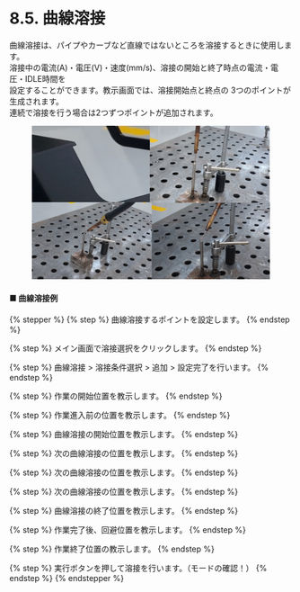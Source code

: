 # 8.5. 曲線溶接

曲線溶接は、パイプやカーブなど直線ではないところを溶接するときに使用します。\
溶接中の電流(A)・電圧(V)・速度(mm/s)、溶接の開始と終了時点の電流・電圧・IDLE時間を\
設定することができます。教示画面では、溶接開始点と終点の 3つのポイントが生成されます。\
連続で溶接を行う場合は2つずつポイントが追加されます。

<figure><img src="../.gitbook/assets/그림4.png" alt=""><figcaption></figcaption></figure>

#### ■ 曲線溶接例

{% stepper %}
{% step %}
曲線溶接するポイントを設定します。
{% endstep %}

{% step %}
メイン画面で溶接選択をクリックします。
{% endstep %}

{% step %}
曲線溶接 > 溶接条件選択 > 追加 > 設定完了を行います。
{% endstep %}

{% step %}
作業の開始位置を教示します。
{% endstep %}

{% step %}
作業進入前の位置を教示します。
{% endstep %}

{% step %}
曲線溶接の開始位置を教示します。
{% endstep %}

{% step %}
次の曲線溶接の位置を教示します。
{% endstep %}

{% step %}
次の曲線溶接の位置を教示します。
{% endstep %}

{% step %}
次の曲線溶接の位置を教示します。
{% endstep %}

{% step %}
曲線溶接の終了位置を教示します。
{% endstep %}

{% step %}
作業完了後、回避位置を教示します。
{% endstep %}

{% step %}
作業終了位置の教示します。
{% endstep %}

{% step %}
実行ボタンを押して溶接を行います。（モードの確認！）
{% endstep %}
{% endstepper %}
